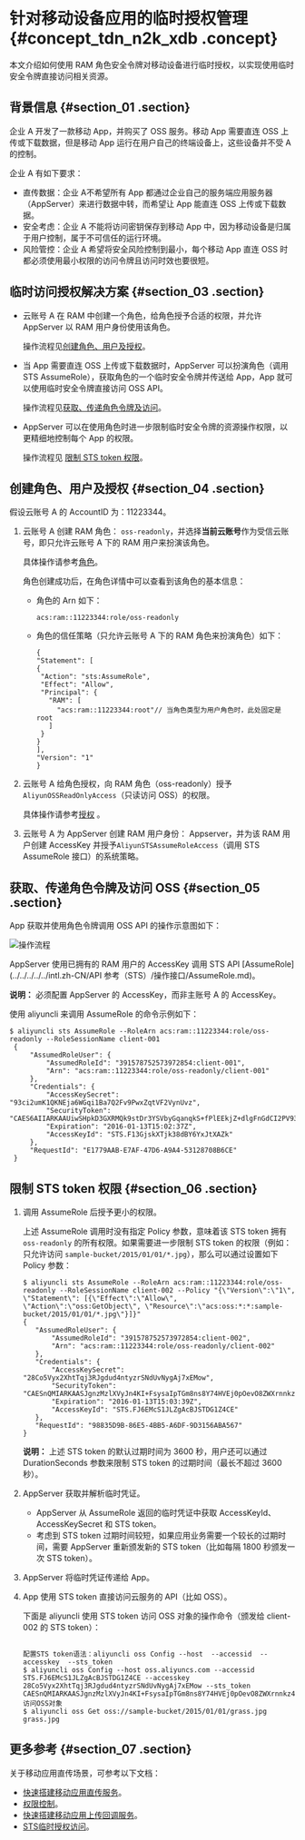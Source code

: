 # 针对移动设备应用的临时授权管理 {#concept_tdn_n2k_xdb .concept}

本文介绍如何使用 RAM 角色安全令牌对移动设备进行临时授权，以实现使用临时安全令牌直接访问相关资源。

## 背景信息 {#section_01 .section}

企业 A 开发了一款移动 App，并购买了 OSS 服务。移动 App 需要直连 OSS 上传或下载数据，但是移动 App 运行在用户自己的终端设备上，这些设备并不受 A 的控制。

企业 A 有如下要求：

-   直传数据：企业 A不希望所有 App 都通过企业自己的服务端应用服务器（AppServer）来进行数据中转，而希望让 App 能直连 OSS 上传或下载数据。
-   安全考虑：企业 A 不能将访问密钥保存到移动 App 中，因为移动设备是归属于用户控制，属于不可信任的运行环境。
-   风险管控：企业 A 希望将安全风险控制到最小，每个移动 App 直连 OSS 时都必须使用最小权限的访问令牌且访问时效也要很短。

## 临时访问授权解决方案 {#section_03 .section}

-   云账号 A 在 RAM 中创建一个角色，给角色授予合适的权限，并允许 AppServer 以 RAM 用户身份使用该角色。

    操作流程见[创建角色、用户及授权](#)。

-   当 App 需要直连 OSS 上传或下载数据时，AppServer 可以扮演角色（调用 STS AssumeRole），获取角色的一个临时安全令牌并传送给 App，App 就可以使用临时安全令牌直接访问 OSS API。

    操作流程见[获取、传递角色令牌及访问](#)。

-   AppServer 可以在使用角色时进一步限制临时安全令牌的资源操作权限，以更精细地控制每个 App 的权限。

    操作流程见 [限制 STS token 权限](#)。


## 创建角色、用户及授权 {#section_04 .section}

假设云账号 A 的 AccountID 为：11223344。

1.  云账号 A 创建 RAM 角色： `oss-readonly`，并选择**当前云账号**作为受信云账号，即只允许云账号 A 下的 RAM 用户来扮演该角色。

    具体操作请参考[角色](intl.zh-CN/用户指南/身份管理/角色.md#)。

    角色创建成功后，在角色详情中可以查看到该角色的基本信息：

    -   角色的 Arn 如下：

        ```
        acs:ram::11223344:role/oss-readonly
        ```

    -   角色的信任策略（只允许云账号 A 下的 RAM 角色来扮演角色）如下：

        ```
        {
        "Statement": [
        {
         "Action": "sts:AssumeRole",
         "Effect": "Allow",
         "Principal": {
           "RAM": [
             "acs:ram::11223344:root"// 当角色类型为用户角色时，此处固定是root
           ]
         }
        }
        ],
        "Version": "1"
        }
        ```

2.  云账号 A 给角色授权，向 RAM 角色（oss-readonly）授予`AliyunOSSReadOnlyAccess`（只读访问 OSS）的权限。

    具体操作请参考[授权](intl.zh-CN/用户指南/授权管理/授权.md#) 。

3.  云账号 A 为 AppServer 创建 RAM 用户身份： Appserver，并为该 RAM 用户创建 AccessKey 并授予`AliyunSTSAssumeRoleAccess`（调用 STS AssumeRole 接口）的系统策略。

## 获取、传递角色令牌及访问 OSS {#section_05 .section}

App 获取并使用角色令牌调用 OSS API 的操作示意图如下：

![操作流程](images/14407_zh-CN.png "操作流程")

AppServer 使用已拥有的 RAM 用户的 AccessKey 调用 STS API [AssumeRole](../../../../../intl.zh-CN/API 参考（STS）/操作接口/AssumeRole.md)。

**说明：** 必须配置 AppServer 的 AccessKey，而非主账号 A 的 AccessKey。

使用 aliyuncli 来调用 AssumeRole 的命令示例如下：

```
$ aliyuncli sts AssumeRole --RoleArn acs:ram::11223344:role/oss-readonly --RoleSessionName client-001
 {
     "AssumedRoleUser": {
         "AssumedRoleId": "391578752573972854:client-001", 
         "Arn": "acs:ram::11223344:role/oss-readonly/client-001"
     }, 
     "Credentials": {
         "AccessKeySecret": "93ci2umK1QKNEja6WGqi1Ba7Q2Fv9PwxZqtVF2VynUvz", 
         "SecurityToken": "CAES6AIIARKAAUiwSHpkD3GXRMQk9stDr3YSVbyGqanqkS+fPlEEkjZ+dlgFnGdCI2PV93jksole8ijH8dHJrHRA5JA1YCGsfX5hrzcNM37Vr4eVdWFVQhoCw0DXBpHv//ZcITp+ELRr4MHsnyGiErnDsXLkI7q/sbuWg6PACZ/jzQfEWQb/f7Y1Gh1TVFMuRjEzR2pza1hUamszOGRCWTZZeEp0WEFaayISMzkxNTc4NzUyNTczOTcyODU0KgpjbGllbnQtMDAxMKT+lIHBKjoGUnNhTUQ1QkoKATEaRQoFQWxsb3cSGwoMQWN0aW9uRXF1YWxzEgZBY3Rpb24aAwoBKhIfCg5SZXNvdXJjZUVxdWFscxIIUmVzb3VyY2UaAwoBKkoFNDMyNzRSBTI2ODQyWg9Bc3N1bWVkUm9sZVVzZXJgAGoSMzkxNTc4NzUyNTczOTcyODU0cgllY3MtYWRtaW544Mbewo/26AE=", 
         "Expiration": "2016-01-13T15:02:37Z", 
         "AccessKeyId": "STS.F13GjskXTjk38dBY6YxJtXAZk"
     }, 
     "RequestId": "E1779AAB-E7AF-47D6-A9A4-53128708B6CE"
 }
```

## 限制 STS token 权限 {#section_06 .section}

1.  调用 AssumeRole 后授予更小的权限。

    上述 AssumeRole 调用时没有指定 Policy 参数，意味着该 STS token 拥有 `oss-readonly` 的所有权限。如果需要进一步限制 STS token 的权限（例如：只允许访问 `sample-bucket/2015/01/01/*.jpg`），那么可以通过设置如下Policy 参数：

    ```
    $ aliyuncli sts AssumeRole --RoleArn acs:ram::11223344:role/oss-readonly --RoleSessionName client-002 --Policy "{\"Version\":\"1\", \"Statement\": [{\"Effect\":\"Allow\", \"Action\":\"oss:GetObject\", \"Resource\":\"acs:oss:*:*:sample-bucket/2015/01/01/*.jpg\"}]}"
    {
       "AssumedRoleUser": {
           "AssumedRoleId": "391578752573972854:client-002", 
           "Arn": "acs:ram::11223344:role/oss-readonly/client-002"
       }, 
       "Credentials": {
           "AccessKeySecret": "28Co5Vyx2XhtTqj3RJgdud4ntyzrSNdUvNygAj7xEMow", 
           "SecurityToken": "CAESnQMIARKAASJgnzMzlXVyJn4KI+FsysaIpTGm8ns8Y74HVEj0pOevO8ZWXrnnkz4a4rBEPBAdFkh3197GUsprujsiU78FkszxhnQPKkQKcyvPihoXqKvuukrQ/Uoudk31KAJEz5o2EjlNUREcxWjRDRSISMzkxNTc4NzUyNTczOTcyODU0KgpjbGllbnQtMDAxMKmZxIHBKjoGUnNhTUQ1Qn8KATEaegoFQWxsb3cSJwoMQWN0aW9uRXF1YWxzEgZBY3Rpb24aDwoNb3NzOkdldE9iamVjdBJICg5SZXNvdXJjZUVxdWFscxIIUmVzb3VyY2UaLAoqYWNzOm9zczoqOio6c2FtcGxlLWJ1Y2tldC8yMDE1LzAxLzAxLyouanBnSgU0MzI3NFIFMjY4NDJaD0Fzc3VtZWRSb2xlVXNlcmAAahIzOTE1Nzg3NTI1NzM5NzI4NTRyCWVjcy1hZG1pbnjgxt7Cj/boAQ==", 
           "Expiration": "2016-01-13T15:03:39Z", 
           "AccessKeyId": "STS.FJ6EMcS1JLZgAcBJSTDG1Z4CE"
       }, 
       "RequestId": "98835D9B-86E5-4BB5-A6DF-9D3156ABA567"
    }
    ```

    **说明：** 上述 STS token 的默认过期时间为 3600 秒，用户还可以通过 DurationSeconds 参数来限制 STS token 的过期时间（最长不超过 3600 秒）。

2.  AppServer 获取并解析临时凭证。
    -   AppServer 从 AssumeRole 返回的临时凭证中获取 AccessKeyId、AccessKeySecret 和 STS token。
    -   考虑到 STS token 过期时间较短，如果应用业务需要一个较长的过期时间，需要 AppServer 重新颁发新的 STS token（比如每隔 1800 秒颁发一次 STS token）。
3.  AppServer 将临时凭证传递给 App。
4.  App 使用 STS token 直接访问云服务的 API（比如 OSS）。

    下面是 aliyuncli 使用 STS token 访问 OSS 对象的操作命令（颁发给 client-002 的 STS token）：

    ```
    
    配置STS token语法：aliyuncli oss Config --host  --accessid  --accesskey  --sts_token 
    $ aliyuncli oss Config --host oss.aliyuncs.com --accessid STS.FJ6EMcS1JLZgAcBJSTDG1Z4CE --accesskey 28Co5Vyx2XhtTqj3RJgdud4ntyzrSNdUvNygAj7xEMow --sts_token CAESnQMIARKAASJgnzMzlXVyJn4KI+FsysaIpTGm8ns8Y74HVEj0pOevO8ZWXrnnkz4a4rBEPBAdFkh3197GUsprujsiU78FkszxhnQPKkQKcyvPihoXqKvuukrQ/Uoudk31KAJEz5o2EjlNUREcxWjRDRSISMzkxNTc4NzUyNTczOTcyODU0KgpjbGllbnQtMDAxMKmZxIHBKjoGUnNhTUQ1Qn8KATEaegoFQWxsb3cSJwoMQWN0aW9uRXF1YWxzEgZBY3Rpb24aDwoNb3NzOkdldE9iamVjdBJICg5SZXNvdXJjZUVxdWFscxIIUmVzb3VyY2UaLAoqYWNzOm9zczoqOio6c2FtcGxlLWJ1Y2tldC8yMDE1LzAxLzAxLyouanBnSgU0MzI3NFIFMjY4NDJaD0Fzc3VtZWRSb2xlVXNlcmAAahIzOTE1Nzg3NTI1NzM5NzI4NTRyCWVjcy1hZG1pbnjgxt7Cj/boAQ==
    访问OSS对象
    $ aliyuncli oss Get oss://sample-bucket/2015/01/01/grass.jpg grass.jpg
    ```


## 更多参考 {#section_07 .section}

关于移动应用直传场景，可参考以下文档：

-   [快速搭建移动应用直传服务](../../../../../intl.zh-CN/最佳实践/移动应用端直传实践/快速搭建移动应用直传服务.md)。
-   [权限控制](../../../../../intl.zh-CN/最佳实践/移动应用端直传实践/权限控制.md)。
-   [快速搭建移动应用上传回调服务](../../../../../intl.zh-CN/最佳实践/移动应用端直传实践/快速搭建移动应用上传回调服务.md)。
-   [STS临时授权访问](../../../../../intl.zh-CN/开发指南/隐藏/权限管理/STS临时授权访问.md)。

